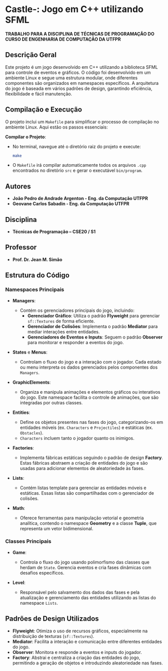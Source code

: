 # Castle-: Jogo em C++ utilizando SFML
**TRABALHO PARA A DISCIPLINA DE TÉCNICAS DE PROGRAMAÇÃO DO CURSO DE ENGENHARIA DE COMPUTAÇÃO DA UTFPR**

## Descrição Geral

Este projeto é um jogo desenvolvido em C++ utilizando a biblioteca SFML para controle de eventos e gráficos. O código foi desenvolvido em um ambiente Linux e segue uma estrutura modular, onde diferentes componentes são organizados em namespaces específicos. A arquitetura do jogo é baseada em vários padrões de design, garantindo eficiência, flexibilidade e fácil manutenção.

## Compilação e Execução

O projeto inclui um `Makefile` para simplificar o processo de compilação no ambiente Linux. Aqui estão os passos essenciais:

 **Compilar o Projeto**:
   - No terminal, navegue até o diretório raiz do projeto e execute:
     ```sh
     make
     ```
   - O `Makefile` irá compilar automaticamente todos os arquivos `.cpp` encontrados no diretório `src` e gerar o executável `bin/program`.


## Autores

- **João Pedro de Andrade Argenton - Eng. da Computação UTFPR**
- **Geovane Carlos Sabadin - Eng. da Computação UTFPR**

## Disciplina

- **Técnicas de Programação – CSE20 / S1**


## Professor

- **Prof. Dr. Jean M. Simão**

## Estrutura do Código

### Namespaces Principais

- **Managers**: 
  - Contém os gerenciadores principais do jogo, incluindo:
    - **Gerenciador Gráfico**: Utiliza o padrão **Flyweight** para gerenciar `sf::Textures` de forma eficiente.
    - **Gerenciador de Colisões**: Implementa o padrão **Mediator** para mediar interações entre entidades.
    - **Gerenciadores de Eventos e Inputs**: Seguem o padrão **Observer** para monitorar e responder a eventos do jogo.

- **States** e **Menus**:
  - Controlam o fluxo do jogo e a interação com o jogador. Cada estado ou menu interpreta os dados gerenciados pelos componentes dos `Managers`.

- **GraphicElements**:
  - Organiza e manipula animações e elementos gráficos ou interativos do jogo. Este namespace facilita o controle de animações, que são integradas por outras classes.

- **Entities**:
  - Define os objetos presentes nas fases do jogo, categorizando-os em entidades móveis (ex. `Characters` e `Projectiles`) e estáticas (ex. `Obstacles`). 
  - `Characters` incluem tanto o jogador quanto os inimigos.

- **Factories**:
  - Implementa fábricas estáticas seguindo o padrão de design **Factory**. Estas fábricas abstraem a criação de entidades do jogo e são usadas para adicionar elementos de aleatoriedade às fases.

- **Lists**:
  - Contém listas template para gerenciar as entidades móveis e estáticas. Essas listas são compartilhadas com o gerenciador de colisões.

- **Math**:
  - Oferece ferramentas para manipulação vetorial e geometria analítica, contendo o namespace **Geometry** e a classe **Tuple**, que representa um vetor bidimensional.

### Classes Principais

- **Game**:
  - Controla o fluxo do jogo usando polimorfismo das classes que herdam de `State`. Gerencia eventos e cria fases dinâmicas com desafios específicos.

- **Level**:
  - Responsável pelo salvamento dos dados das fases e pela atualização e gerenciamento das entidades utilizando as listas do namespace `Lists`.

## Padrões de Design Utilizados

- **Flyweight**: Otimiza o uso de recursos gráficos, especialmente na distribuição de texturas (`sf::Textures`).
- **Mediator**: Facilita a interação e comunicação entre diferentes entidades do jogo.
- **Observer**: Monitora e responde a eventos e inputs do jogador.
- **Factory**: Abstrai e centraliza a criação das entidades do jogo, permitindo a geração de objetos e introduzindo aleatoriedade nas fases.


